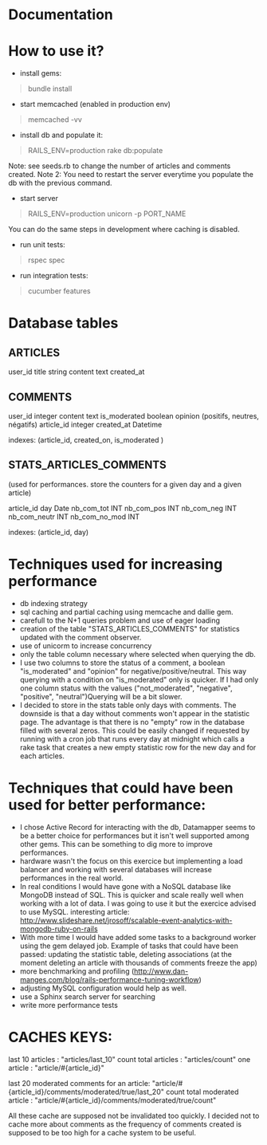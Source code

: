 Documentation
==============

How to use it?
==============

- install gems:
> bundle install

- start memcached (enabled in production env)
> memcached -vv

- install db and populate it:
> RAILS_ENV=production rake db:populate

Note: see seeds.rb to change the number of articles and comments created.
Note 2: You need to restart the server everytime you populate the db with the previous command.

- start server
> RAILS_ENV=production unicorn -p PORT_NAME


You can do the same steps in development where caching is disabled.


- run unit tests:
> rspec spec

- run integration tests:
> cucumber features


Database tables
==============

ARTICLES
-------
user_id
title string
content text
created_at


COMMENTS
--------
user_id integer
content text
is_moderated boolean
opinion (positifs, neutres, négatifs)
article_id integer
created_at Datetime

indexes:
(article_id, created_on, is_moderated )


STATS_ARTICLES_COMMENTS
-----------------------
(used for performances. store the counters for a given day and a given article)

article_id
day Date
nb_com_tot INT
nb_com_pos INT
nb_com_neg INT
nb_com_neutr INT
nb_com_no_mod INT

indexes:
(article_id, day)


Techniques used for increasing performance
==========================================

- db indexing strategy
- sql caching and partial caching using memcache and dallie gem.
- carefull to the N+1 queries problem and use of eager loading
- creation of the table "STATS_ARTICLES_COMMENTS" for statistics updated with the comment observer.
- use of unicorm to increase concurrency
- only the table column necessary where selected when querying the db.
- I use two columns to store the status of a comment, a boolean "is_moderated" and "opinion" for negative/positive/neutral. This way querying with a condition on "is_moderated" only is quicker. If I had only one column status with the values ("not_moderated", "negative", "positive", "neutral")Querying will be a bit slower.
- I decided to store in the stats table only days with comments. The downside is that a day without comments won't appear in the statistic page. The advantage is that there is no "empty" row in the database filled with several zeros. This could be easily changed if requested by running with a cron job that runs every day at midnight which calls a rake task that creates a new empty statistic row for the new day and for each articles.

Techniques that could have been used for better performance:
===========================================================
- I chose Active Record for interacting with the db, Datamapper seems to be a better choice for performances but it isn't well supported among other gems. This can be something to dig more to improve performances.
- hardware wasn't the focus on this exercice but implementing a load balancer and working with several databases will increase performances in the real world.
- In real conditions I would have gone with a NoSQL database like MongoDB instead of SQL. This is quicker and scale really well when working with a lot of data. I was going to use it but the exercice advised to use MySQL. interesting article: http://www.slideshare.net/jrosoff/scalable-event-analytics-with-mongodb-ruby-on-rails
- With more time I would have added some tasks to a background worker using the gem delayed job. Example of tasks that could have been passed: updating the statistic table, deleting associations (at the moment deleting an article with thousands of comments freeze the app)
- more benchmarking and profiling (http://www.dan-manges.com/blog/rails-performance-tuning-workflow)
- adjusting MySQL configuration would help as well.
- use a Sphinx search server for searching
- write more performance tests




CACHES KEYS:
===========
last 10 articles                         : "articles/last_10"
count total articles                     : "articles/count"
one article                              : "article/#{article_id}"

last 20 moderated comments for an article: "article/#{article_id}/comments/moderated/true/last_20"
count total moderated article            : "article/#{article_id}/comments/moderated/true/count"

All these cache are supposed not be invalidated too quickly. I decided not to cache more about comments as the frequency of comments created is supposed to be too high for a cache system to be useful.




